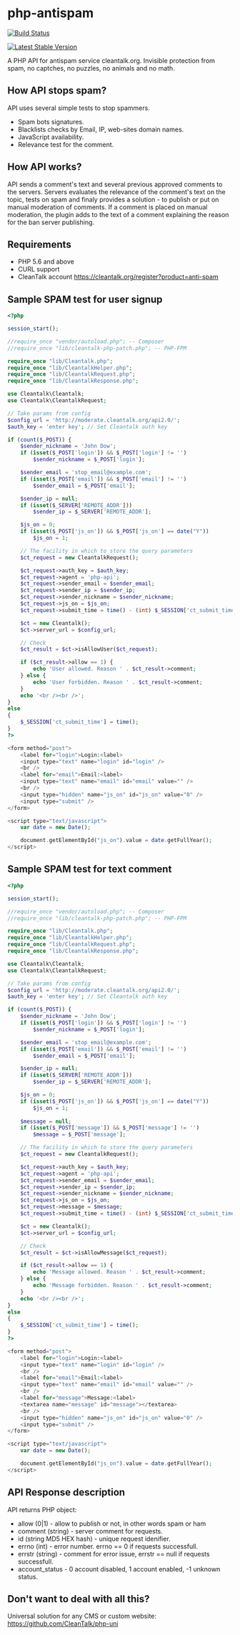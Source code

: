 php-antispam
============
[![Build Status](https://travis-ci.org/CleanTalk/php-antispam.svg)](https://travis-ci.org/CleanTalk/php-antispam)

[![Latest Stable Version](https://poser.pugx.org/cleantalk/php-antispam/v/stable.svg)](https://packagist.org/packages/cleantalk/php-antispam)

A PHP API for antispam service cleantalk.org. Invisible protection from spam, no captches, no puzzles, no animals and no math.

## How API stops spam?
API uses several simple tests to stop spammers.
  * Spam bots signatures.
  * Blacklists checks by Email, IP, web-sites domain names.
  * JavaScript availability.
  * Relevance test for the comment.

## How API works?
API sends a comment's text and several previous approved comments to the servers. Servers evaluates the relevance of the comment's text on the topic, tests on spam and finaly provides a solution - to publish or put on manual moderation of comments. If a comment is placed on manual moderation, the plugin adds to the text of a comment explaining the reason for the ban server publishing.

## Requirements

   * PHP 5.6 and above 
   * CURL support
   * CleanTalk account https://cleantalk.org/register?product=anti-spam



## Sample SPAM test for user signup

```php
<?php

session_start();

//require_once "vendor/autoload.php"; -- Composer
//require_once "lib/cleantalk-php-patch.php"; -- PHP-FPM

require_once "lib/Cleantalk.php";
require_once "lib/CleantalkHelper.php";
require_once "lib/CleantalkRequest.php";
require_once "lib/CleantalkResponse.php";

use Cleantalk\Cleantalk;
use Cleantalk\CleantalkRequest;

// Take params from config
$config_url = 'http://moderate.cleantalk.org/api2.0/';
$auth_key = 'enter key'; // Set Cleantalk auth key

if (count($_POST)) {
    $sender_nickname = 'John Dow';
    if (isset($_POST['login']) && $_POST['login'] != '')
        $sender_nickname = $_POST['login'];

    $sender_email = 'stop_email@example.com';
    if (isset($_POST['email']) && $_POST['email'] != '')
        $sender_email = $_POST['email'];

    $sender_ip = null;
    if (isset($_SERVER['REMOTE_ADDR']))
        $sender_ip = $_SERVER['REMOTE_ADDR'];

    $js_on = 0; 
    if (isset($_POST['js_on']) && $_POST['js_on'] == date("Y"))
        $js_on = 1; 

    // The facility in which to store the query parameters
    $ct_request = new CleantalkRequest();

    $ct_request->auth_key = $auth_key;
    $ct_request->agent = 'php-api';
    $ct_request->sender_email = $sender_email; 
    $ct_request->sender_ip = $sender_ip; 
    $ct_request->sender_nickname = $sender_nickname; 
    $ct_request->js_on = $js_on;
    $ct_request->submit_time = time() - (int) $_SESSION['ct_submit_time'];

    $ct = new Cleantalk();
    $ct->server_url = $config_url; 

    // Check
    $ct_result = $ct->isAllowUser($ct_request);

    if ($ct_result->allow == 1) {
        echo 'User allowed. Reason ' . $ct_result->comment;
    } else {
        echo 'User forbidden. Reason ' . $ct_result->comment;
    }
    echo '<br /><br />';
}
else
{
    $_SESSION['ct_submit_time'] = time();
}
?>

<form method="post">
    <label for="login">Login:<label>
    <input type="text" name="login" id="login" />
    <br />
    <label for="email">Email:<label>
    <input type="text" name="email" id="email" value="" />
    <br />
    <input type="hidden" name="js_on" id="js_on" value="0" />
    <input type="submit" />
</form>

<script type="text/javascript">
    var date = new Date();

    document.getElementById("js_on").value = date.getFullYear(); 
</script>
```

## Sample SPAM test for text comment

```php
<?php

session_start();

//require_once "vendor/autoload.php"; -- Composer
//require_once "lib/cleantalk-php-patch.php"; -- PHP-FPM

require_once "lib/Cleantalk.php";
require_once "lib/CleantalkHelper.php";
require_once "lib/CleantalkRequest.php";
require_once "lib/CleantalkResponse.php";

use Cleantalk\Cleantalk;
use Cleantalk\CleantalkRequest;

// Take params from config
$config_url = 'http://moderate.cleantalk.org/api2.0/';
$auth_key = 'enter key'; // Set Cleantalk auth key

if (count($_POST)) {
    $sender_nickname = 'John Dow';
    if (isset($_POST['login']) && $_POST['login'] != '')
        $sender_nickname = $_POST['login'];

    $sender_email = 'stop_email@example.com';
    if (isset($_POST['email']) && $_POST['email'] != '')
        $sender_email = $_POST['email'];

    $sender_ip = null;
    if (isset($_SERVER['REMOTE_ADDR']))
        $sender_ip = $_SERVER['REMOTE_ADDR'];

    $js_on = 0; 
    if (isset($_POST['js_on']) && $_POST['js_on'] == date("Y"))
        $js_on = 1; 
    
    $message = null; 
    if (isset($_POST['message']) && $_POST['message'] != '')
        $message = $_POST['message']; 

    // The facility in which to store the query parameters
    $ct_request = new CleantalkRequest();

    $ct_request->auth_key = $auth_key;
    $ct_request->agent = 'php-api';
    $ct_request->sender_email = $sender_email; 
    $ct_request->sender_ip = $sender_ip; 
    $ct_request->sender_nickname = $sender_nickname; 
    $ct_request->js_on = $js_on;
    $ct_request->message = $message;
    $ct_request->submit_time = time() - (int) $_SESSION['ct_submit_time'];

    $ct = new Cleantalk();
    $ct->server_url = $config_url; 

    // Check
    $ct_result = $ct->isAllowMessage($ct_request);

    if ($ct_result->allow == 1) {
        echo 'Message allowed. Reason ' . $ct_result->comment;
    } else {
        echo 'Message forbidden. Reason ' . $ct_result->comment;
    }
    echo '<br /><br />';
}
else
{
    $_SESSION['ct_submit_time'] = time();
}
?>

<form method="post">
    <label for="login">Login:<label>
    <input type="text" name="login" id="login" />
    <br />
    <label for="email">Email:<label>
    <input type="text" name="email" id="email" value="" />
    <br />
    <label for="message">Message:<label>
    <textarea name="message" id="message"></textarea>
    <br />
    <input type="hidden" name="js_on" id="js_on" value="0" />
    <input type="submit" />
</form>

<script type="text/javascript">
    var date = new Date();

    document.getElementById("js_on").value = date.getFullYear(); 
</script>
```


## API Response description
API returns PHP object:
  * allow (0|1) - allow to publish or not, in other words spam or ham
  * comment (string) - server comment for requests.
  * id (string MD5 HEX hash) - unique request idenifier.
  * errno (int) - error number. errno == 0 if requests successfull.
  * errstr (string) - comment for error issue, errstr == null if requests successfull.
  * account_status - 0 account disabled, 1 account enabled, -1 unknown status.
  
## Don't want to deal with all this?
Universal solution for any CMS or custom website: https://github.com/CleanTalk/php-uni  
